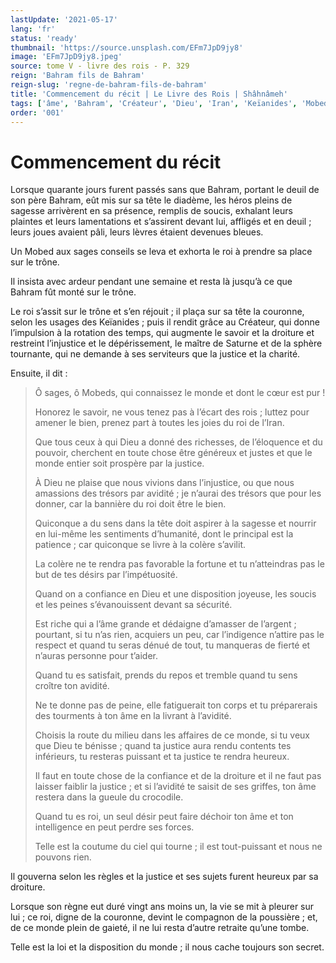 ```yaml
---
lastUpdate: '2021-05-17'
lang: 'fr'
status: 'ready'
thumbnail: 'https://source.unsplash.com/EFm7JpD9jy8'
image: 'EFm7JpD9jy8.jpeg'
source: tome V - livre des rois - P. 329
reign: 'Bahram fils de Bahram'
reign-slug: 'regne-de-bahram-fils-de-bahram'
title: 'Commencement du récit | Le Livre des Rois | Shâhnâmeh'
tags: ['âme', 'Bahram', 'Créateur', 'Dieu', 'Iran', 'Keïanides', 'Mobed', 'Mobeds', 'Saturne']
order: '001'
---
```


<!-- LTeX: language=fr -->

# Commencement du récit

Lorsque quarante jours furent passés sans que Bahram, portant le deuil de son père Bahram, eût mis sur sa tête le diadème, les héros pleins de sagesse arrivèrent en sa présence, remplis de soucis, exhalant leurs plaintes et leurs lamentations et s’assirent devant lui, affligés et en deuil ; leurs joues avaient pâli, leurs lèvres étaient devenues bleues.

Un Mobed aux sages conseils se leva et exhorta le roi à prendre sa place sur le trône.

Il insista avec ardeur pendant une semaine et resta là jusqu’à ce que Bahram fût monté sur le trône.

Le roi s’assit sur le trône et s’en réjouit ; il plaça sur sa tête la couronne, selon les usages des Keïanides ; puis il rendit grâce au Créateur, qui donne l’impulsion à la rotation des temps, qui augmente le savoir et la droiture et restreint l’injustice et le dépérissement, le maître de Saturne et de la sphère tournante, qui ne demande à ses serviteurs que la justice et la charité.

Ensuite, il dit :

> Ô sages, ô Mobeds, qui connaissez le monde et dont le cœur est pur !
>
> Honorez le savoir, ne vous tenez pas à l’écart des rois ; luttez pour amener le bien, prenez part à toutes les joies du roi de l’Iran.
>
> Que tous ceux à qui Dieu a donné des richesses, de l’éloquence et du pouvoir, cherchent en toute chose être généreux et justes et que le monde entier soit prospère par la justice.
>
> À Dieu ne plaise que nous vivions dans l’injustice, ou que nous amassions des trésors par avidité ; je n’aurai des trésors que pour les donner, car la bannière du roi doit être le bien.
>
> Quiconque a du sens dans la tête doit aspirer à la sagesse et nourrir en lui-même les sentiments d’humanité, dont le principal est la patience ; car quiconque se livre à la colère s’avilit.
>
> La colère ne te rendra pas favorable la fortune et tu n’atteindras pas le but de tes désirs par l’impétuosité.
>
> Quand on a confiance en Dieu et une disposition joyeuse, les soucis et les peines s’évanouissent devant sa sécurité.
>
> Est riche qui a l’âme grande et dédaigne d’amasser de l’argent ; pourtant, si tu n’as rien, acquiers un peu, car l’indigence n’attire pas le respect et quand tu seras dénué de tout, tu manqueras de fierté et n’auras personne pour t’aider.
>
> Quand tu es satisfait, prends du repos et tremble quand tu sens croître ton avidité.
>
> Ne te donne pas de peine, elle fatiguerait ton corps et tu préparerais des tourments à ton âme en la livrant à l’avidité.
>
> Choisis la route du milieu dans les affaires de ce monde, si tu veux que Dieu te bénisse ; quand ta justice aura rendu contents tes inférieurs, tu resteras puissant et ta justice te rendra heureux.
>
> Il faut en toute chose de la confiance et de la droiture et il ne faut pas laisser faiblir la justice ; et si l’avidité te saisit de ses griffes, ton âme restera dans la gueule du crocodile.
>
> Quand tu es roi, un seul désir peut faire déchoir ton âme et ton intelligence en peut perdre ses forces.
>
> Telle est la coutume du ciel qui tourne ; il est tout-puissant et nous ne pouvons rien.

Il gouverna selon les règles et la justice et ses sujets furent heureux par sa droiture.

Lorsque son règne eut duré vingt ans moins un, la vie se mit à pleurer sur lui ; ce roi, digne de la couronne, devint le compagnon de la poussière ; et, de ce monde plein de gaieté, il ne lui resta d’autre retraite qu’une tombe.

Telle est la loi et la disposition du monde ; il nous cache toujours son secret.
